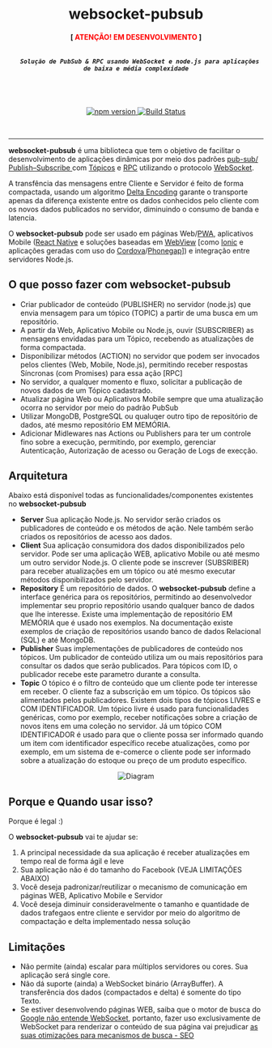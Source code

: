 <div align="center">
  <h1>websocket-pubsub</h1>
  <h4>[ <font color="red">ATENÇÃO! EM DESENVOLVIMENTO </font> ]</h4>
</div>

<div align="center">
  <h5><code>
  Solução de PubSub & RPC usando WebSocket e node.js para aplicações de baixa e média complexidade
  </code></h5>
</div>

<br>

<p align="center">
  <a href="https://badge.fury.io/js/websocket-pubsub">
    <img src="https://badge.fury.io/js/websocket-pubsub.svg"
        alt="npm version">
  </a>
  <a href="https://travis-ci.org/nidorx/websocket-pubsub">
    <img src="https://travis-ci.org/nidorx/websocket-pubsub.svg?branch=master"
        alt="Build Status">
  </a>
</p>

<br>

****

**websocket-pubsub** é uma biblioteca que tem o objetivo de facilitar o desenvolvimento de aplicações dinâmicas por meio dos padrões [pub-sub/ Publish–Subscribe ](https://en.wikipedia.org/wiki/Publish%E2%80%93subscribe_pattern) com [Tópicos](https://en.wikipedia.org/wiki/Publish%E2%80%93subscribe_pattern#Message_filtering) e [RPC](https://en.wikipedia.org/wiki/Remote_procedure_call) utilizando o protocolo [WebSocket](https://en.wikipedia.org/wiki/WebSocket).

A transfência das mensagens entre Cliente e Servidor é feito de forma compactada, usando um algoritmo [Delta Encoding](https://en.wikipedia.org/wiki/Delta_encoding) garante o transporte apenas da diferença existente entre os dados conhecidos pelo cliente com os novos dados publicados no servidor, diminuindo o consumo de banda e latencia.   

O **websocket-pubsub** pode ser usado em páginas Web/[PWA](https://developers.google.com/web/progressive-web-apps/), aplicativos Mobile ([React Native](https://facebook.github.io/react-native/) e soluções baseadas em [WebView](https://ionicframework.com/docs/building/webview/) [como [Ionic](https://ionicframework.com/) e aplicações geradas com uso do [Cordova](https://cordova.apache.org/)/[Phonegap](https://phonegap.com/)]) e integração entre servidores Node.js.

## O que posso fazer com **websocket-pubsub**

* Criar publicador de conteúdo (PUBLISHER) no servidor (node.js) que envia mensagem para um tópico (TOPIC) a partir de uma busca em um repositório.
* A partir da Web, Aplicativo Mobile ou Node.js, ouvir (SUBSCRIBER) as mensagens envidadas para um Tópico, recebendo as atualizações de forma compactada.
* Disponibilizar métodos (ACTION) no servidor que podem ser invocados pelos clientes (Web, Mobile, Node.js), permitindo receber respostas Síncronas (com Promises) para essa ação [RPC]
* No servidor, a qualquer momento e fluxo, solicitar a publicação de novos dados de um Tópico cadastrado.
* Atualizar página Web ou Aplicativos Mobile sempre que uma atualização ocorra no servidor por meio do padrão PubSub
* Utilizar MongoDB, PostgreSQL ou qualuqer outro tipo de repositório de dados, até mesmo repositório EM MEMÓRIA.
* Adicionar Midlewares nas Actions ou Publishers para ter um controle fino sobre a execução, permitindo, por exemplo,  gerenciar Autenticação, Autorização de acesso ou Geração de Logs de execção.

## Arquitetura

Abaixo está disponível todas as funcionalidades/componentes existentes no **websocket-pubsub**

* **Server** Sua aplicação Node.js. No servidor serão criados os publicadores de conteúdo e os métodos de ação. Nele também serão criados os repositórios de acesso aos dados. 
* **Client** Sua aplicação consumidora dos dados disponibilizados pelo servidor. Pode ser uma aplicação WEB, aplicativo Mobile ou até mesmo um outro servidor Node.js. O cliente pode se inscrever (SUBSRIBER) para receber atualizações em um tópico ou até mesmo executar métodos disponibilizados pelo servidor.
* **Repository** É um repositório de dados. O **websocket-pubsub** define a interface genérica para os repositórios, permitindo ao desenvolvedor implementar seu proprio repositório usando qualquer banco de dados que lhe interesse. Existe uma implementação de repositório EM MEMÓRIA que é usado nos exemplos. Na documentação existe exemplos de criação de repositórios usando banco de dados Relacional (SQL) e até MongoDB.
* **Publisher** Suas implementações de publicadores de conteúdo nos tópicos. Um publicador de conteúdo utiliza um ou mais repositórios para consultar os dados que serão publicados. Para tópicos com ID, o publicador recebe este parametro durante a consulta.
* **Topic** O tópico é o filtro de conteúdo que um cliente pode ter interesse em receber. O cliente faz a subscrição em um tópico. Os tópicos são alimentados pelos publicadores. Existem dois tipos de tópicos LIVRES e COM IDENTIFICADOR. Um tópico livre é usado para funcionalidades genéricas, como por exemplo, receber notificações sobre a criação de novos itens em uma coleção no servidor. Já um tópico COM IDENTIFICADOR é usado para que o cliente possa ser informado quando um item com identificador específico recebe atualizações, como por exemplo, em um sistema de e-comerce o cliente pode ser informado sobre a atualização do estoque ou preço de um produto específico.

<div align="center">
    <img
        src="https://github.com/nidorx/websocket-pubsub/raw/master/doc/diagram.png"
        alt="Diagram" style="max-width:100%;">
</div>


## Porque e Quando usar isso?

Porque é legal :)

O **websocket-pubsub** vai te ajudar se:

1. A principal necessidade da sua aplicação é receber atualizações em tempo real de forma ágil e leve
2. Sua aplicação não é do tamanho do Facebook (VEJA LIMITAÇÕES ABAIXO)
3. Você deseja padronizar/reutilizar o mecanismo de comunicação em páginas WEB, Aplicativo Mobile e Servidor
4. Você deseja diminuir consideravelmente o tamanho e quantidade de dados trafegaos entre cliente e servidor por meio do algoritmo de compactação e delta implementado nessa solução

## Limitações

* Não permite (ainda) escalar para múltiplos servidores ou cores. Sua aplicação será single core.
* Não dá suporte (ainda) a WebSocket binário (ArrayBuffer). A transferência dos dados (compactados e delta) é somente do tipo Texto. 
* Se estiver desenvolvendo páginas WEB, saiba que o motor de busca do [Google não entende WebSocket](https://developers.google.com/search/docs/guides/rendering#websocket), portanto, fazer uso exclusivamente de WebSocket para renderizar o conteúdo de sua página vai prejudicar [as suas otimizações para mecanismos de busca - SEO](https://pt.wikipedia.org/wiki/Otimiza%C3%A7%C3%A3o_para_motores_de_busca)




 
